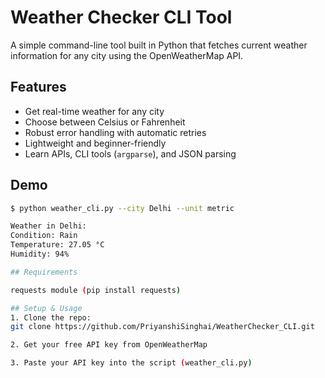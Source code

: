 # Weather Checker CLI Tool

A simple command-line tool built in Python that fetches current weather information for any city using the OpenWeatherMap API.

## Features

- Get real-time weather for any city
- Choose between Celsius or Fahrenheit
- Robust error handling with automatic retries
- Lightweight and beginner-friendly
- Learn APIs, CLI tools (`argparse`), and JSON parsing

## Demo

```bash
$ python weather_cli.py --city Delhi --unit metric

Weather in Delhi:
Condition: Rain
Temperature: 27.05 °C
Humidity: 94%

## Requirements

requests module (pip install requests)

## Setup & Usage
1. Clone the repo:
git clone https://github.com/PriyanshiSinghai/WeatherChecker_CLI.git

2. Get your free API key from OpenWeatherMap

3. Paste your API key into the script (weather_cli.py)

